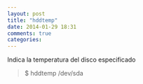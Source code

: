 ```yaml
---
layout: post
title: "hddtemp"
date: 2014-01-29 18:31
comments: true
categories: 
---
```

Indica la temperatura del disco especificado

>$ hddtemp /dev/sda 

